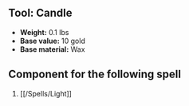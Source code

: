 ## Tool: Candle

- **Weight:** 0.1 lbs
- **Base value:** 10 gold
- **Base material:** Wax

## Component for the following spell

1. [[/Spells/Light]]
